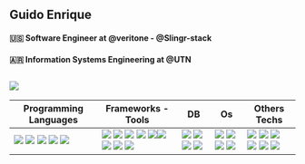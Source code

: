 
## Guido Enrique 
#### :us: Software Engineer at @veritone - @Slingr-stack
#### :argentina: Information Systems Engineering at @UTN

## ![](https://komarev.com/ghpvc/?username=guidoenr&label=Profile+Views)

| Programming Languages                                                                                                                                                                                                                                                                                                                                                                                                                                                                                                               | Frameworks - Tools                                                                                                                                                                                                                                                                                                                                                                                                                                                                                                                                                                                                                                                                                                                                                                                                                                                                                                                                                                                                                                                                                         | DB                                                                                                                                                                                                                                                                                                                                                                                                                                                | Os                                                                                                                                                                                                                                                                                                                                                                                                                                        | Others Techs                                                                                                                                                                                                                                                                                                                                                                                                                                                                                                                                                                                                                                                                |
|-------------------------------------------------------------------------------------------------------------------------------------------------------------------------------------------------------------------------------------------------------------------------------------------------------------------------------------------------------------------------------------------------------------------------------------------------------------------------------------------------------------------------------------|------------------------------------------------------------------------------------------------------------------------------------------------------------------------------------------------------------------------------------------------------------------------------------------------------------------------------------------------------------------------------------------------------------------------------------------------------------------------------------------------------------------------------------------------------------------------------------------------------------------------------------------------------------------------------------------------------------------------------------------------------------------------------------------------------------------------------------------------------------------------------------------------------------------------------------------------------------------------------------------------------------------------------------------------------------------------------------------------------------|---------------------------------------------------------------------------------------------------------------------------------------------------------------------------------------------------------------------------------------------------------------------------------------------------------------------------------------------------------------------------------------------------------------------------------------------------|-------------------------------------------------------------------------------------------------------------------------------------------------------------------------------------------------------------------------------------------------------------------------------------------------------------------------------------------------------------------------------------------------------------------------------------------|-----------------------------------------------------------------------------------------------------------------------------------------------------------------------------------------------------------------------------------------------------------------------------------------------------------------------------------------------------------------------------------------------------------------------------------------------------------------------------------------------------------------------------------------------------------------------------------------------------------------------------------------------------------------------------|
| <img src="https://img.shields.io/badge/Go-00ADD8?style=for-the-badge&logo=go&logoColor=white"/>  <img src="https://img.shields.io/badge/Python-FFD43B?style=for-the-badge&logo=python&logoColor=blue"/>  <img src="https://img.shields.io/badge/C%2B%2B-00599C?style=for-the-badge&logo=c%2B%2B&logoColor=white"/>  <img src="https://img.shields.io/badge/C-00599C?style=for-the-badge&logo=c&logoColor=white"/>  <img src="https://img.shields.io/badge/GNU%20Bash-4EAA25?style=for-the-badge&logo=GNU%20Bash&logoColor=white"/>  | <img src="https://img.shields.io/badge/GIT-E44C30?style=for-the-badge&logo=git&logoColor=white"/>  <img src="https://img.shields.io/badge/Docker-2CA5E0?style=for-the-badge&logo=docker&logoColor=white"/>  <img src="https://img.shields.io/badge/Django-092E20?style=for-the-badge&logo=django&logoColor=green"/>  <img src="https://img.shields.io/badge/fastapi-109989?style=for-the-badge&logo=FASTAPI&logoColor=white"/>  <img src="https://img.shields.io/badge/Flask-000000?style=for-the-badge&logo=flask&logoColor=white"/><img src="https://img.shields.io/badge/Apache_Spark-FFFFFF?style=for-the-badge&logo=apachespark&logoColor=#E35A16"/>  <img src="https://img.shields.io/badge/GraphQl-E10098?style=for-the-badge&logo=graphql&logoColor=white"/>  <img src="https://img.shields.io/badge/OpenCV-27338e?style=for-the-badge&logo=OpenCV&logoColor=white"/>  <img src="https://img.shields.io/badge/Hibernate-59666C?style=for-the-badge&logo=Hibernate&logoColor=white"/>  | <img src="https://img.shields.io/badge/MongoDB-4EA94B?style=for-the-badge&logo=mongodb&logoColor=white"/>  <img src="https://img.shields.io/badge/MySQL-005C84?style=for-the-badge&logo=mysql&logoColor=white"/>  <img src="https://img.shields.io/badge/PostgreSQL-316192?style=for-the-badge&logo=postgresql&logoColor=white"/>  <img src="https://img.shields.io/badge/redis-%23DD0031.svg?&style=for-the-badge&logo=redis&logoColor=white"/>  | <img src="https://img.shields.io/badge/Kali_Linux-557C94?style=for-the-badge&logo=kali-linux&logoColor=white"/>  <img src="https://img.shields.io/badge/Debian-A81D33?style=for-the-badge&logo=debian&logoColor=white"/>  <img src="https://img.shields.io/badge/Linux-FCC624?style=for-the-badge&logo=linux&logoColor=black"/>  <img src="https://img.shields.io/badge/Ubuntu-E95420?style=for-the-badge&logo=ubuntu&logoColor=white"/>  | <img src="https://img.shields.io/badge/Raspberry%20Pi-A22846?style=for-the-badge&logo=Raspberry%20Pi&logoColor=white"/>  <img src="https://img.shields.io/badge/GitLab-330F63?style=for-the-badge&logo=gitlab&logoColor=white"/>  <img src="https://img.shields.io/badge/GitHub-100000?style=for-the-badge&logo=github&logoColor=white"/>  <img src="https://img.shields.io/badge/Jira-0052CC?style=for-the-badge&logo=Jira&logoColor=white"/>  <img src="https://img.shields.io/badge/Jenkins-D24939?style=for-the-badge&logo=Jenkins&logoColor=white"/>  <img src="https://img.shields.io/badge/Shell_Script-121011?style=for-the-badge&logo=gnu-bash&logoColor=white"/>  |
